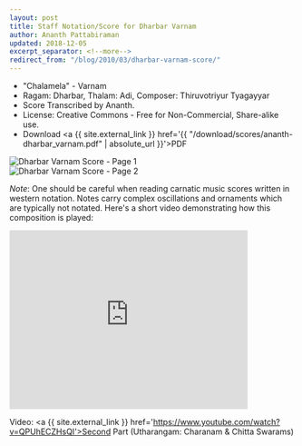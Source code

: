 ```yaml
---
layout: post
title: Staff Notation/Score for Dharbar Varnam
author: Ananth Pattabiraman
updated: 2018-12-05
excerpt_separator: <!--more-->
redirect_from: "/blog/2010/03/dharbar-varnam-score/"
---
```


- "Chalamela" - Varnam
- Ragam: Dharbar, Thalam: Adi, Composer: Thiruvotriyur Tyagayyar
- Score Transcribed by Ananth.
- License: Creative Commons - Free for Non-Commercial, Share-alike use.  
- Download <a {{ site.external_link }} href='{{ "/download/scores/ananth-dharbar_varnam.pdf" | absolute_url }}'>PDF</a>

<div class='row'>
    <div class='col-md-6'>
<img class="img-fluid" alt="Dharbar Varnam Score - Page 1" src='{{ "/images/ananth-dharbar_varnam_page1.png" | absolute_url }}' />
    </div>
    <div class='col-md-6'>
<img class="img-fluid" alt="Dharbar Varnam Score - Page 2" src='{{ "/images/ananth-dharbar_varnam_page2.png" | absolute_url }}' />
    </div>
</div>
<!--more-->

<em>Note</em>: One should be careful when reading carnatic music scores written in western notation. Notes carry complex oscillations and ornaments which are typically not notated. Here's a short video demonstrating how this composition is played:

<div class="embed-responsive embed-responsive-16by9">
  <iframe class="embed-responsive-item" width="420" height="315" src="https://www.youtube-nocookie.com/embed/x3GxlQQm3jM?rel=0" frameborder="0" allowfullscreen></iframe>
</div>

Video: <a {{ site.external_link }} href='https://www.youtube.com/watch?v=QPUhECZHsQI'>Second Part</a> (Utharangam: Charanam & Chitta Swarams)
